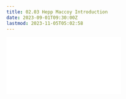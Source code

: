 ```yaml
---
title: 02.03 Hepp Maccoy Introduction
date: 2023-09-01T09:30:00Z
lastmod: 2023-11-05T05:02:58
---
```


![Link to included file content](../../../../artists/hepp-maccoy.md)
